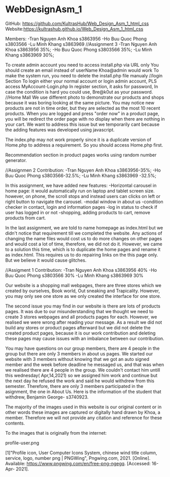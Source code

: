 # WebDesignAsm_1
GitHub: https://github.com/KultrasHub/Web_Design_Asm_1_html_css
Website:https://kultrashub.github.io/Web_Design_Asm_1_html_css

Members:
-Tran Nguyen Anh Khoa s3863956
-Ho Buu Quoc Phong s3803566
-Lu Minh Khang s3863969
//Assignment 3
-Tran Nguyen Anh Khoa s3863956      35%;
-Ho Buu Quoc Phong    s3803566      35%;
-Lu Minh Khang        s3863969      30%;

To create admin account you need to access install.php via URL only
You should create an email instead of userName Khoa@admin would work
To make the system run, you need to delete the install.php file manualy
//login Section
To login either your normal account or login admin account, PLS access MyAccount-Login.php
In register section, it asks for password, In case the condition is hard you could use, Bre@k0ut as your password.
//Home Mall
We use different photo to demonstrate our products and shops because it was boring looking at the same picture.
You may notice new products are not in time order, but they are selected as the most 10 recent products.
When you are logged and  press "order now" in a product page, you will be redirect the order page with no display when there are nothing in your cart. We want to address this issue but we temporarily cant because the adding features was developed using javascript.

The index.php may not work properly since it is a duplicate version of Home.php to address a requirement. So you should access Home.php first.

Recommendation section in product pages works using random number generator.


//Assignmen 2
Contribution:
-Tran Nguyen Anh Khoa s3863956-35%;
-Ho Buu Quoc Phong s3803566-32.5%;
-Lu Minh Khang s3863969 -32.5%;

In this assignment, we have added new features:
-Horizontal carousel in home page:
it would automatically run on laptop and tablet screen size.
however, on phone, the scroll stops and instead users can clicks on left or right button to navigate the carousel.
-modal window in about us
-condition checker in contact, login and information pages
-log in status to check if user has logged in or not
-shopping, adding products to cart, remove products from cart.

In the last assignment, we are told to name homepage as index.html but we didn't notice that requirement till we completed the website. Any actions of changing the name files would cost us to do more changes on other pages and would cost a lot of time, therefore, we did not do it. However, we came to a solution this time, which is to duplicate the home pages and rename it as index.html. This requires us to do repairing links on the this page only. But we believe it would cause glitches. 

//Assigment 1
Contribution:
-Tran Nguyen Anh Khoa s3863956 40%
-Ho Buu Quoc Phong s3803566 30%
-Lu Minh Khang s3863969 30%

Our website is a shopping mall webpages, there are three stores which we created by ourselves, Book world, Out sneaking and Trapicality. However, you may only see one store as we only created the interface for one store.

The second issue you may find in our website is there are lots of products pages. It was due to our misunderstanding that we thought we need to create 3 stores webpages and all products pages for each. However, we realised we were wrong after reading your message. As a result we did not build any stores or product pages afterward but we did not delete the created product pages, because it is our work contribution and deleting these pages may cause issues with an imbalance between our contribution.

You may have questions on our group members, there are 4 people in the group but there are only 3 members in about us pages. We started our website with 3 members without knowing that we got an auto signed member and the week before deadline he messaged us, and that was when we realised there are 4 people in the group. We couldn't contact him untill this wednesday( Apr,14,2021) so we assigned him work and continue but the next day he refused the work and said he would withdrew from this semester. Therefore, there are only 3 members participated in the asignment, the one in About Us. Here is the information of the student that withdrew, Benjamin George- s3740923.

The majority of the images used in this website is our original content or in other words these images are captured or digitally hand drawn by Khoa, a member. Therefore we will not provide any citation and reference for these contents.

To the images that is originally from the internet:

profile-user.png

[1]"Profile icon, User Computer Icons System, chinese wind title column, service, logo, number png | PNGWing", Pngwing.com, 2021. [Online]. Available: https://www.pngwing.com/en/free-png-ngegq. [Accessed: 16- Apr- 2021].

